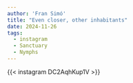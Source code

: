 ```yaml
---
author: 'Fran Simó'
title: "Even closer, other inhabitants"
date: 2024-11-26
tags:
  - instagram
  - Sanctuary
  - Nymphs
---
```


{{< instagram DC2AqhKup1V >}}

